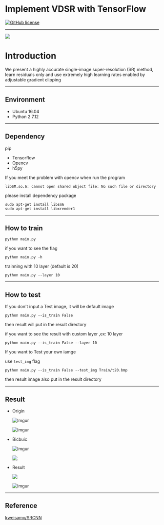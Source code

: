 # Implement VDSR with TensorFlow

[![GitHub license](https://img.shields.io/badge/license-MIT-blue.svg)](https://github.com/kweisamx/VDSR/blob/master/LICENSE)

---
![](https://i.imgur.com/8jdho2m.png)

# Introduction

We present a highly accurate single-image super-resolution (SR) method, learn residuals only and use extremely high learning rates enabled by adjustable gradient clipping

---
## Environment

* Ubuntu 16.04
* Python 2.7.12

---

## Dependency

pip

* Tensorflow
* Opencv
* h5py


If you meet the problem with opencv when run the program
```
libSM.so.6: cannot open shared object file: No such file or directory
```

please install dependency package

```
sudo apt-get install libsm6
sudo apt-get install libxrender1
```

---
## How to train
```
python main.py
```

if you want to see the flag 
```
python main.py -h
```

trainning with 10 layer (default is 20)
```
python main.py --layer 10
```

---
## How to test

If you don't input a Test image, it will be default image
```
python main.py --is_train False
```
then result will put in the result directory


if you want to see the result with custom layer ,ex: 10 layer

```
python main.py --is_train False --layer 10
```


If you want to Test your own iamge

use `test_img` flag

```
python main.py --is_train False --test_img Train/t20.bmp
```

then result image also put in the result directory

---

## Result 

* Origin

    ![Imgur](https://i.imgur.com/hhXBTfC.png)
    
    ![Imgur](https://i.imgur.com/Aizh7Z3.png)
    
* Bicbuic 

    ![Imgur](https://i.imgur.com/7UAzDf6.png)
    
    ![](https://i.imgur.com/VozgDoO.png)
    
* Result

    ![](https://i.imgur.com/cWzYQfG.png)
    

    ![Imgur](https://i.imgur.com/gLHjOMP.png)
    
---
## Reference
[kweisamx/SRCNN](https://github.com/kweisamx/SRCNN)
    
